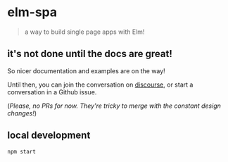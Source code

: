 # elm-spa
> a way to build single page apps with Elm!


## it's not done until the docs are great!

So nicer documentation and examples are on the way!

Until then, you can join the conversation on [discourse](https://discourse.elm-lang.org/t/elm-spa-a-tool-for-building-single-page-apps/4597/27), or start a conversation in a Github issue.

(_Please, no PRs for now. They're tricky to merge with the constant design changes!_)


## local development

```
npm start
```
